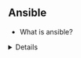 ## Ansible

- What is ansible?
<details>

- open-source

- software provisioning, configuration management, and application-deployment tool

- enables infrastructure as code

- runs on many Unix-like systems, and can configure both Unix-like systems as well as Microsoft Windows.

</details>